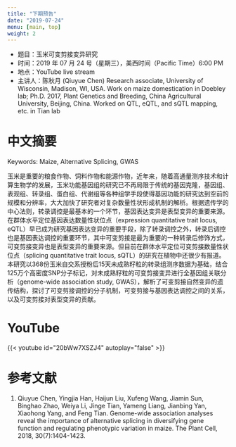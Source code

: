 ```yaml
---
title: "下期预告"
date: "2019-07-24"
menu: [main, top]
weight: 2
---
```



- 题目：玉米可变剪接变异研究
- 时间：2019 年 07 月 24 号（星期三），美西时间（Pacific Time）6:00 PM
- 地点：YouTube live stream
- 主讲人：陈秋月 (Qiuyue Chen) Research associate, University of Wisconsin, Madison, WI, USA. Work on maize domestication in Doebley lab; Ph.D. 2017, Plant Genetics and Breeding, China Agricultural University, Beijing, China. Worked on QTL, eQTL, and sQTL mapping, etc. in Tian lab 


# 中文摘要

Keywords: Maize, Alternative Splicing, GWAS

玉米是重要的粮食作物、饲料作物和能源作物，近年来，随着高通量测序技术和计算生物学的发展，玉米功能基因组的研究已不再局限于传统的基因克隆，基因组、表观组、转录组、蛋白组、代谢组等各种组学手段使得基因功能的研究达到空前的规模和分辨率，大大加快了研究者对复杂数量性状形成机制的解析。根据遗传学的中心法则，转录调控是最基本的一个环节，基因表达变异是表型变异的重要来源。在群体水平定位基因表达数量性状位点（expression quantitative trait locus, eQTL）早已成为研究基因表达变异的重要手段，除了转录调控之外，转录后调控也是基因表达调控的重要环节，其中可变剪接是最为重要的一种转录后修饰方式，可变剪接变异也是表型变异的重要来源。但目前在群体水平定位可变剪接数量性状位点（splicing quantitative trait locus, sQTL）的研究在植物中还很少有报道。本研究以368份玉米自交系授粉后15天未成熟籽粒的转录组测序数据为基础，结合125万个高密度SNP分子标记，对未成熟籽粒的可变剪接变异进行全基因组关联分析（genome-wide association study, GWAS），解析了可变剪接自然变异的遗传结构，探讨了可变剪接调控的分子机制，可变剪接与基因表达调控之间的关系，以及可变剪接对表型变异的贡献。

# YouTube

{{< youtube id="20bWw7XSZJ4" autoplay="false" >}}


# 参考文献

1. Qiuyue Chen, Yingjia Han, Haijun Liu, Xufeng Wang, Jiamin Sun, Binghao Zhao, Weiya Li, Jinge Tian, Yameng Liang, Jianbing Yan, Xiaohong Yang, and Feng Tian. Genome-wide association analyses reveal the importance of alternative splicing in diversifying gene function and regulating phenotypic variation in maize. The Plant Cell, 2018, 30(7):1404-1423.



